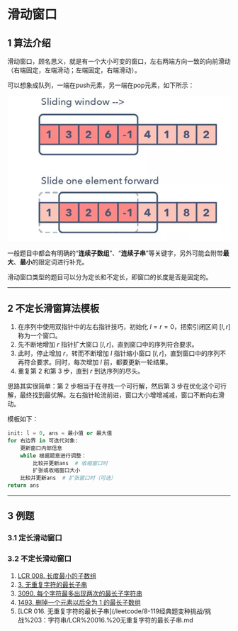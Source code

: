# 滑动窗口

## 1 算法介绍

滑动窗口，顾名思义，就是有一个大小可变的窗口，左右两端方向一致的向前滑动（右端固定，左端滑动；左端固定，右端滑动）。

可以想象成队列，一端在push元素，另一端在pop元素，如下所示：

![](image/滑动窗口/image.png)

一般题目中都会有明确的“**连续子数组**”、“**连续子串**”等关键字，另外可能会附带**最大**、**最小**的限定词进行补充。

滑动窗口类型的题目可以分为定长和不定长，即窗口的长度是否是固定的。

---

## 2 不定长滑窗算法模板

1. 在序列中使用双指针中的左右指针技巧，初始化 $l = r = 0$，把索引闭区间 $[l, r]$ 称为一个窗口。
2. 先不断地增加 $r$ 指针扩大窗口 $[l, r]$，直到窗口中的序列符合要求。
3. 此时，停止增加 $r$，转而不断增加 $l$ 指针缩小窗口 $[l, r]$，直到窗口中的序列不再符合要求。同时，每次增加 $l$ 前，都要更新一轮结果。
4. 重复第 2 和第 3 步，直到 $r$ 到达序列的尽头。

思路其实很简单：第 2 步相当于在寻找一个可行解，然后第 3 步在优化这个可行解，最终找到最优解。左右指针轮流前进，窗口大小增增减减，窗口不断向右滑动。

模板如下：

```python
init: l = 0, ans = 最小值 or 最大值
for 右边界 in 可迭代对象:
	更新窗口内部信息
	while 根据题意进行调整：
		比较并更新ans  # 收缩窗口时
		扩张或收缩窗口大小
	比较并更新ans  # 扩张窗口时（可选）
return ans
```

---

## 3 例题

### 3.1 定长滑动窗口



### 3.2 不定长滑动窗口

1. [LCR 008. 长度最小的子数组](/leetcode/8-119经典题变种挑战/挑战%202：数组/LCR%20008.%20长度最小的子数组.md)
2. [3. 无重复字符的最长子串](/leetcode/7-面试经典%20150%20题/3-滑动窗口/3.%20无重复字符的最长子串.md)
3. [3090. 每个字符最多出现两次的最长子字符串](/leetcode/其他/3090.%20每个字符最多出现两次的最长子字符串.md)
4. [1493. 删掉一个元素以后全为 1 的最长子数组](/leetcode/其他/1493.%20删掉一个元素以后全为%201%20的最长子数组.md)
5. [LCR 016. 无重复字符的最长子串](/leetcode/8-119经典题变种挑战/挑战%203：字符串/LCR%20016.%20无重复字符的最长子串.md